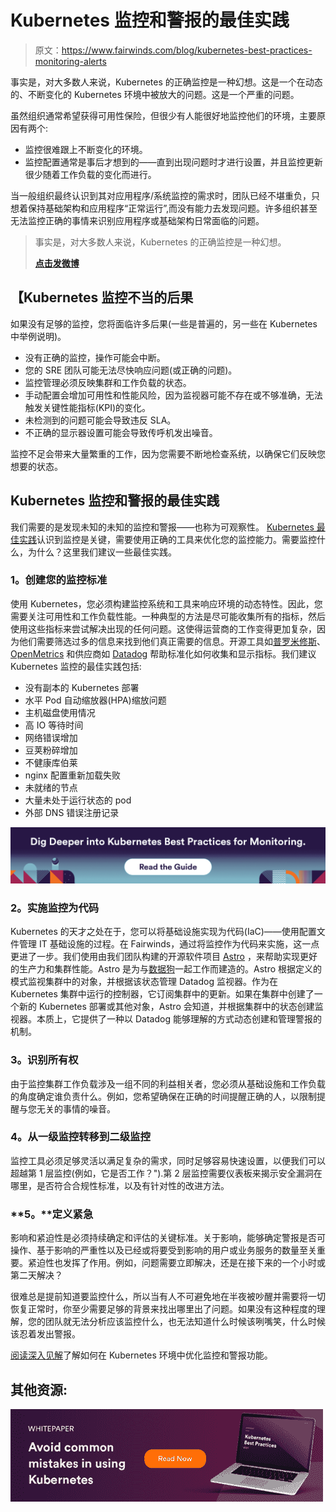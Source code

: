 # Kubernetes 监控和警报的最佳实践

> 原文：<https://www.fairwinds.com/blog/kubernetes-best-practices-monitoring-alerts>

 事实是，对大多数人来说，Kubernetes 的正确监控是一种幻想。这是一个在动态的、不断变化的 Kubernetes 环境中被放大的问题。这是一个严重的问题。

虽然组织通常希望获得可用性保险，但很少有人能很好地监控他们的环境，主要原因有两个:

*   监控很难跟上不断变化的环境。
*   监控配置通常是事后才想到的——直到出现问题时才进行设置，并且监控更新很少随着工作负载的变化而进行。

当一般组织最终认识到其对应用程序/系统监控的需求时，团队已经不堪重负，只想着保持基础架构和应用程序“正常运行”,而没有能力去发现问题。许多组织甚至无法监控正确的事情来识别应用程序或基础架构日常面临的问题。

> 事实是，对大多数人来说，Kubernetes 的正确监控是一种幻想。
> 
> **[点击发微博](https://ctt.ac/pnIou)**

## 【Kubernetes 监控不当的后果

如果没有足够的监控，您将面临许多后果(一些是普遍的，另一些在 Kubernetes 中举例说明)。

*   没有正确的监控，操作可能会中断。
*   您的 SRE 团队可能无法尽快响应问题(或正确的问题)。
*   监控管理必须反映集群和工作负载的状态。
*   手动配置会增加可用性和性能风险，因为监视器可能不存在或不够准确，无法触发关键性能指标(KPI)的变化。
*   未检测到的问题可能会导致违反 SLA。
*   不正确的显示器设置可能会导致传呼机发出噪音。

监控不足会带来大量繁重的工作，因为您需要不断地检查系统，以确保它们反映您想要的状态。

## **Kubernetes 监控和警报的最佳实践**

我们需要的是发现未知的未知的监控和警报——也称为可观察性。 [Kubernetes 最佳实践](https://www.fairwinds.com/kubernetes-best-practices-comprehensive-white-paper)认识到监控是关键，需要使用正确的工具来优化您的监控能力。需要监控什么，为什么？这里我们建议一些最佳实践。

### **1。创建您的监控标准** 

使用 Kubernetes，您必须构建监控系统和工具来响应环境的动态特性。因此，您需要关注可用性和工作负载性能。一种典型的方法是尽可能收集所有的指标，然后使用这些指标来尝试解决出现的任何问题。这使得运营商的工作变得更加复杂，因为他们需要筛选过多的信息来找到他们真正需要的信息。开源工具如[普罗米修斯](https://prometheus.io/)、 [OpenMetrics](https://openmetrics.io/) 和供应商如 [Datadog](https://www.datadoghq.com/) 帮助标准化如何收集和显示指标。我们建议 Kubernetes 监控的最佳实践包括:

*   没有副本的 Kubernetes 部署
*   水平 Pod 自动缩放器(HPA)缩放问题
*   主机磁盘使用情况
*   高 IO 等待时间
*   网络错误增加
*   豆荚粉碎增加
*   不健康库伯莱
*   nginx 配置重新加载失败
*   未就绪的节点
*   大量未处于运行状态的 pod
*   外部 DNS 错误注册记录

[![Dig Deeper into Kubernetes Best Practices for Monitoring & Alerts](img/d93b53e0617993762fcc2270cb732d0a.png)](https://www.fairwinds.com/kubernetes-best-practices-comprehensive-white-paper)

### **2。实施监控为代码**

Kubernetes 的天才之处在于，您可以将基础设施实现为代码(IaC)——使用配置文件管理 IT 基础设施的过程。在 Fairwinds，通过将监控作为代码来实施，这一点更进了一步。我们使用由我们团队构建的开源软件项目 [Astro](https://www.fairwinds.com/blog/introducing-astro-managing-monitors-in-a-dynamic-environment-0) ，来帮助实现更好的生产力和集群性能。Astro 是为与[数据狗](https://www.datadoghq.com/)一起工作而建造的。Astro 根据定义的模式监视集群中的对象，并根据该状态管理 Datadog 监视器。作为在 Kubernetes 集群中运行的控制器，它订阅集群中的更新。如果在集群中创建了一个新的 Kubernetes 部署或其他对象，Astro 会知道，并根据集群中的状态创建监视器。本质上，它提供了一种以 Datadog 能够理解的方式动态创建和管理警报的机制。

### **3。识别所有权** 

由于监控集群工作负载涉及一组不同的利益相关者，您必须从基础设施和工作负载的角度确定谁负责什么。例如，您希望确保在正确的时间提醒正确的人，以限制提醒与您无关的事情的噪音。

### **4。从一级监控转移到二级监控** 

监控工具必须足够灵活以满足复杂的需求，同时足够容易快速设置，以便我们可以超越第 1 层监控(例如，它是否工作？").第 2 层监控需要仪表板来揭示安全漏洞在哪里，是否符合合规性标准，以及有针对性的改进方法。

### **5。**定义紧急

影响和紧迫性是必须持续确定和评估的关键标准。关于影响，能够确定警报是否可操作、基于影响的严重性以及已经或将要受到影响的用户或业务服务的数量至关重要。紧迫性也发挥了作用。例如，问题需要立即解决，还是在接下来的一个小时或第二天解决？

很难总是提前知道要监控什么，所以当有人不可避免地在半夜被吵醒并需要将一切恢复正常时，你至少需要足够的背景来找出哪里出了问题。如果没有这种程度的理解，您的团队就无法分析应该监控什么，也无法知道什么时候该咧嘴笑，什么时候该忍着发出警报。

[阅读深入见解](https://www.fairwinds.com/kubernetes-best-practices-comprehensive-white-paper)了解如何在 Kubernetes 环境中优化监控和警报功能。

## 其他资源:

[![Download the Kubernetes Best Practices Whitepaper](img/ff6b63b515c18edd13b80bc25f17c2de.png)](https://cta-redirect.hubspot.com/cta/redirect/2184645/e68d92d3-c876-4525-b775-6123e46c7212)